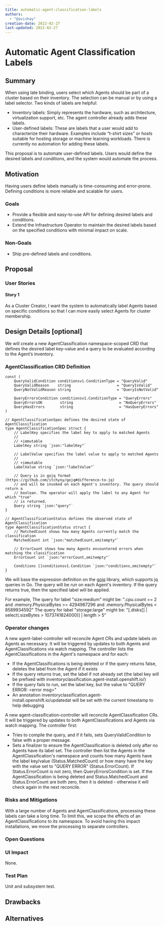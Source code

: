 ```yaml
---
title: automatic-agent-classification-labels
authors:
  - "@avishay"
creation-date: 2022-02-27
last-updated: 2022-02-27
---
```


# Automatic Agent Classification Labels

## Summary

When using late binding, users select which Agents should be part of a cluster based on their inventory.  The selection can be manual or by using a label selector.
Two kinds of labels are helpful:
* Inventory labels: Simply represents the hardware, such as architecture, virtualization support, etc.  The agent controller already adds these labels.
* User-defined labels: These are labels that a user would add to characterize their hardware.  Examples include “t-shirt sizes” or hosts suitable for hosting storage or machine learning workloads.  There is currently no automation for adding these labels.

This proposal is to automate user-defined labels.  Users would define the desired labels and conditions, and the system would automate the process.

## Motivation

Having users define labels manually is time-consuming and error-prone.  Defining conditions is more reliable and scalable for users.

### Goals

- Provide a flexible and easy-to-use API for defining desired labels and conditions.
- Extend the Infrastructure Operator to maintain the desired labels based on the specified conditions with minimal impact on scale.

### Non-Goals

- Ship pre-defined labels and conditions.

## Proposal

### User Stories

#### Story 1

As a Cluster Creator, I want the system to automatically label Agents based on specific conditions so that I can more easily select Agents for cluster membership.	

## Design Details [optional]

We will create a new AgentClassification namespace-scoped CRD that defines the desired label key-value and a query to be evaluated according to the Agent’s inventory.

### AgentClassification CRD Definition

```
const (
	QueryValidCondition conditionsv1.ConditionType = "QueryValid"
	QueryValidReason    string                     = "QueryIsValid"
	QueryNotValidReason string                     = "QueryIsNotValid"

	QueryErrorsCondition conditionsv1.ConditionType = "QueryErrors"
	QueryErrorsOK        string                     = "NoQueryErrors"
	QueryHasErrors       string                     = "HasQueryErrors"
)

// AgentClassificationSpec defines the desired state of AgentClassification
type AgentClassificationSpec struct {
	// LabelKey specifies the label key to apply to matched Agents
	//
	// +immutable
	LabelKey string `json:"labelKey"`

	// LabelValue specifies the label value to apply to matched Agents
	//
	// +immutable
	LabelValue string `json:"labelValue"`

	// Query is in gojq format (https://github.com/itchyny/gojq#difference-to-jq)
	// and will be invoked on each Agent's inventory. The query should return a
	// boolean. The operator will apply the label to any Agent for which "true"
	// is returned.
	Query string `json:"query"`
}

// AgentClassificationStatus defines the observed state of AgentClassification
type AgentClassificationStatus struct {
	// MatchedCount shows how many Agents currently match the classification
	MatchedCount int `json:"matchedCount,omitempty"`

	// ErrorCount shows how many Agents encountered errors when matching the classification
	ErrorCount int `json:"errorCount,omitempty"`

	Conditions []conditionsv1.Condition `json:"conditions,omitempty"`
}
```

We will base the expression definition on the [gojq](https://github.com/itchyny/gojq) library, which supports jq queries in Go.  The query will be run on each Agent's inventory.  If the query returns true, then the specified label will be applied.

For example,
The query for label "size:medium" might be: ".cpu.count == 2 and .memory.PhysicalBytes >= 4294967296 and .memory.PhysicalBytes < 8589934592"
The query for label "storage:large" might be: "[.disks[] | select(.sizeBytes > 1073741824000)] | length > 5"

### Operator changes

A new agent-label-controller will reconcile Agent CRs and update labels on Agents as necessary.  It will be triggered by updates to both Agents and AgentClassifications via watch mapping.  The controller lists the AgentClassifications in the Agent's namespace and for each:
* If the AgentClassifications is being deleted or if the query returns false, deletes the label from the Agent if it exists
* If the query returns true, set the label if not already set (the label key will be prefixed with inventoryclassification.agent-install.openshift.io/)
* If the query fails to run, set the label key, but the value to "QUERY ERROR: \<error msg\>"
* An annotation inventoryclassification.agent-install.openshift.io/updatedat will be set with the current timestamp to help debugging

A new agent-classification-controller will reconcile AgentClassification CRs.  It will be triggered by updates to both AgentClassifications and Agents via watch mapping.  The controller first:
* Tries to compile the query, and if it fails, sets QueryValidCondition to false with a proper message.
* Sets a finalizer to ensure the AgentClassification is deleted only after no Agents have its label set.
The controller then list the Agents in the AgentClassification's namespace and counts how many Agents have the label key/value (Status.MatchedCount) or how many have the key with the value set to "QUERY ERROR" (Status.ErrorCount).
If Status.ErrorCount is not zero, then QueryErrorsCondition is set.
If the AgentClassification is being deleted and Status.MatchedCount and Status.ErrorCount are both zero, then it is deleted - otherwise it will check again in the next reconcile.

### Risks and Mitigations

With a large number of Agents and AgentClassifications, processing these labels can take a long time.  To limit this, we scope the effects of an AgentClassifications to its namespace.  To avoid having this impact installations, we move the processing to separate controllers.

### Open Questions

### UI Impact

None.

### Test Plan

Unit and subsystem test.


## Drawbacks


## Alternatives


